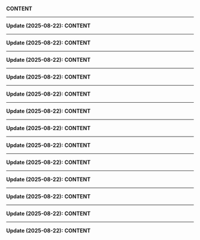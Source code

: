 __CONTENT__

---
**Update (2025-08-22):**
__CONTENT__

---
**Update (2025-08-22):**
__CONTENT__

---
**Update (2025-08-22):**
__CONTENT__

---
**Update (2025-08-22):**
__CONTENT__

---
**Update (2025-08-22):**
__CONTENT__

---
**Update (2025-08-22):**
__CONTENT__

---
**Update (2025-08-22):**
__CONTENT__

---
**Update (2025-08-22):**
__CONTENT__

---
**Update (2025-08-22):**
__CONTENT__

---
**Update (2025-08-22):**
__CONTENT__

---
**Update (2025-08-22):**
__CONTENT__

---
**Update (2025-08-22):**
__CONTENT__

---
**Update (2025-08-22):**
__CONTENT__

